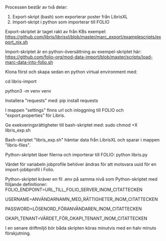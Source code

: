 Processen består av två delar:

1. Export-skript (bash) som exporterar poster från LibrisXL
2. Import-skript i python som importerar till FOLIO

Export-skriptet är taget rakt av från KBs exempel: https://github.com/libris/librisxl/blob/master/marc_export/examplescripts/export_nix.sh

Import-skriptet är en python-översättning av exempel-skriptet här: https://github.com/folio-org/mod-data-import/blob/master/scripts/load-marc-data-into-folio.sh

Klona först och skapa sedan en python virtual environment med:

cd libris-import

python3 -m venv venv

Installera "requests" med:
pip install requests

I mappen "settings" finns url och inloggning till FOLIO och "export.properties" för Libris.

Ge exekveringsrättigheter till bash-skriptet med:
sudo chmod +X libris_exp.sh


Bash-skriptet "libris_exp.sh" hämtar data från LibrisXL och sparar i mappen "libris-files".

Python-skriptet läser filerna och importerar till FOLIO:
python libris.py 

Värdet för variabeln jobprofile behöver ändras för att motsvara uuid för en import-jobbprofil i Folio.

Python-skriptet kräver en fil .env på samma nivå som Python-skriptet med följande definitioner:
FOLIO_ENDPOINT=URL_TILL_FOLIO_SERVER_INOM_CITATTECKEN

USERNAME=ANVÄNDARNAMN_MED_RÄTTIGHETER_INOM_CITATTECKEN

PASSWORD=LÖSENORD_FÖRANVÄNDAREN_INOM_CITATTECKEN

OKAPI_TENANT=VÄRDET_FÖR_OKAPI_TENANT_INOM_CITATTECKEN

I en senare driftmiljö bör båda skripten köras minutvis med en halv minuts förskjutning.
